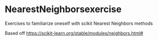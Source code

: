 # NearestNeighborsexercise
Exercises to familiarize oneself with scikit Nearest Neighbors methods

Based off https://scikit-learn.org/stable/modules/neighbors.html#